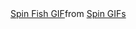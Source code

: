 <div class="tenor-gif-embed" data-postid="22552021" data-share-method="host" data-aspect-ratio="1" data-width="100%"><a href="https://tenor.com/view/spin-fish-fishing-funny-gif-22552021">Spin Fish GIF</a>from <a href="https://tenor.com/search/spin-gifs">Spin GIFs</a></div> <script type="text/javascript" async src="https://tenor.com/embed.js"></script>

<!--
**xKronos58/xKronos58** is a ✨ _special_ ✨ repository because its `README.md` (this file) appears on your GitHub profile.

Here are some ideas to get you started:

- 🔭 I’m currently working on ...
- 🌱 I’m currently learning ...
- 👯 I’m looking to collaborate on ...
- 🤔 I’m looking for help with ...
- 💬 Ask me about ...
- 📫 How to reach me: ...
- 😄 Pronouns: ...
- ⚡ Fun fact: ...
-->
